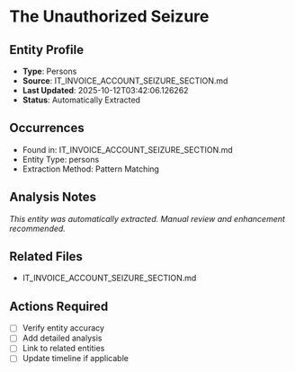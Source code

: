 # The Unauthorized Seizure

## Entity Profile
- **Type**: Persons
- **Source**: IT_INVOICE_ACCOUNT_SEIZURE_SECTION.md
- **Last Updated**: 2025-10-12T03:42:06.126262
- **Status**: Automatically Extracted

## Occurrences
- Found in: IT_INVOICE_ACCOUNT_SEIZURE_SECTION.md
- Entity Type: persons
- Extraction Method: Pattern Matching

## Analysis Notes
*This entity was automatically extracted. Manual review and enhancement recommended.*

## Related Files
- IT_INVOICE_ACCOUNT_SEIZURE_SECTION.md

## Actions Required
- [ ] Verify entity accuracy
- [ ] Add detailed analysis
- [ ] Link to related entities
- [ ] Update timeline if applicable
